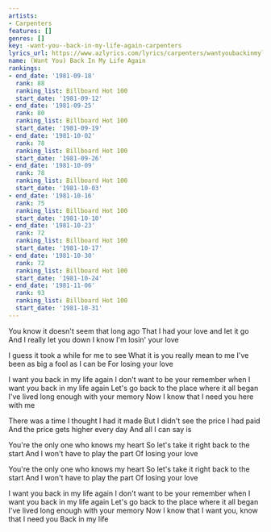 ```yaml
---
artists:
- Carpenters
features: []
genres: []
key: -want-you--back-in-my-life-again-carpenters
lyrics_url: https://www.azlyrics.com/lyrics/carpenters/wantyoubackinmylifeagain.html
name: (Want You) Back In My Life Again
rankings:
- end_date: '1981-09-18'
  rank: 88
  ranking_list: Billboard Hot 100
  start_date: '1981-09-12'
- end_date: '1981-09-25'
  rank: 80
  ranking_list: Billboard Hot 100
  start_date: '1981-09-19'
- end_date: '1981-10-02'
  rank: 78
  ranking_list: Billboard Hot 100
  start_date: '1981-09-26'
- end_date: '1981-10-09'
  rank: 78
  ranking_list: Billboard Hot 100
  start_date: '1981-10-03'
- end_date: '1981-10-16'
  rank: 75
  ranking_list: Billboard Hot 100
  start_date: '1981-10-10'
- end_date: '1981-10-23'
  rank: 72
  ranking_list: Billboard Hot 100
  start_date: '1981-10-17'
- end_date: '1981-10-30'
  rank: 72
  ranking_list: Billboard Hot 100
  start_date: '1981-10-24'
- end_date: '1981-11-06'
  rank: 93
  ranking_list: Billboard Hot 100
  start_date: '1981-10-31'
---
```


You know it doesn't seem that long ago
That I had your love and let it go
And I really let you down I know
I'm losin' your love

I guess it took a while for me to see
What it is you really mean to me
I've been as big a fool as I can be
For losing your love


I want you back in my life again
I don't want to be your remember when
I want you back in my life again
Let's go back to the place where it all began
I've lived long enough with your memory
Now I know that I need you here with me

There was a time I thought I had it made
But I didn't see the price I had paid
And the price gets higher every day
And all I can say is

You're the only one who knows my heart
So let's take it right back to the start
And I won't have to play the part
Of losing your love



You're the only one who knows my heart
So let's take it right back to the start
And I won't have to play the part
Of losing your love

I want you back in my life again
I don't want to be your remember when
I want you back in my life again
Let's go back to the place where it all began
I've lived long enough with your memory
Now I know that I want you, know that I need you
Back in my life



